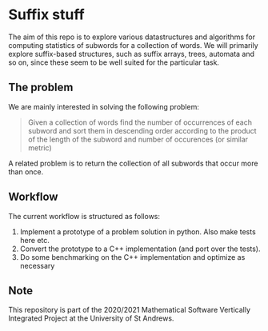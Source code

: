 # Suffix stuff

The aim of this repo is to explore various datastructures and algorithms for
computing statistics of subwords for a collection of words. We will primarily
explore suffix-based structures, such as suffix arrays, trees, automata and so
on, since these seem to be well suited for the particular task.

## The problem
We are mainly interested in solving the following problem:

> Given a collection of words find the number of occurrences of each subword
> and sort them in descending order according to the product of the length of
> the subword and number of occurences (or similar metric)

A related problem is to return the collection of all subwords that occur more
than once.

## Workflow
The current workflow is structured as follows:
1. Implement a prototype of a problem solution in python. Also make tests here
   etc.
2. Convert the prototype to a C++ implementation (and port over the tests).
3. Do some benchmarking on the C++ implementation and optimize as necessary

## Note
This repository is part of the 2020/2021 Mathematical Software Vertically
Integrated Project at the University of St Andrews.

